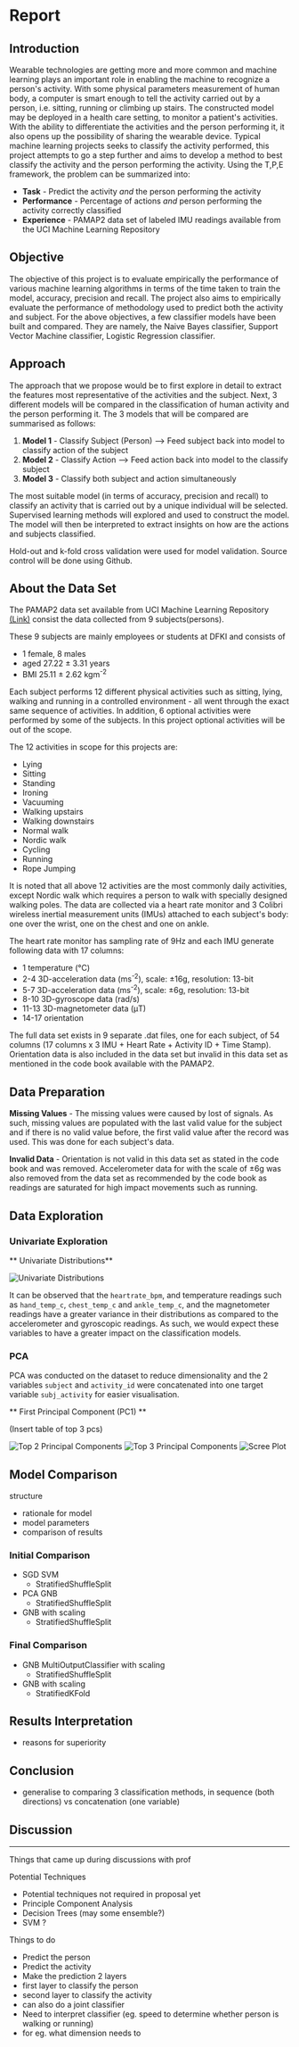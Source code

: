 # Report


## Introduction

Wearable technologies are getting more and more common and machine learning plays an important role in enabling the machine to recognize a person's activity. With some physical parameters measurement of human body, a computer is smart enough to tell the activity carried out by a person, i.e. sitting, running or climbing up stairs. The constructed model may be deployed in a health care setting, to monitor a patient's activities. With the ability to differentiate the activities and the person performing it, it also opens up the possibility of sharing the wearable device. Typical machine learning projects seeks to classify the activity performed, this project attempts to go a step further and aims to develop a method to best classify the activity and the person performing the activity. Using the T,P,E framework, the problem can be summarized into:

* **Task** - Predict the activity *and* the person performing the activity
* **Performance** - Percentage of actions *and* person performing the activity correctly classified
* **Experience** - PAMAP2 data set of labeled IMU readings available from the UCI Machine Learning Repository

## Objective

The objective of this project is to evaluate empirically the performance of various machine learning algorithms in terms of the time taken to train the model, accuracy, precision and recall. The project also aims to empirically evaluate the performance of methodology used to predict both the activity and subject. For the above objectives, a few classifier models have been built and compared. They are namely, the Naive Bayes classifier, Support Vector Machine classifier, Logistic Regression classifier.

## Approach

The approach that we propose would be to first explore in detail to extract the features most representative of the activities and the subject. Next, 3 different models will be compared in the classification of human activity and the person performing it. The 3 models that will be compared are summarised as follows:

1. **Model 1** - Classify Subject (Person) --> Feed subject back into model to classify action of the subject
2. **Model 2** - Classify Action --> Feed action back into model to the classify subject
3. **Model 3** - Classify both subject and action simultaneously

The most suitable model (in terms of accuracy, precision and recall) to classify an activity that is carried out by a unique individual will be selected. Supervised learning methods will explored and used to construct the model. The model will then be interpreted to extract insights on how are the actions and subjects classified.

Hold-out and k-fold cross validation were used for model validation. Source control will be done using Github.

## About the Data Set

The PAMAP2 data set available from UCI Machine Learning Repository [(Link)](https://archive.ics.uci.edu/ml/datasets/PAMAP2+Physical+Activity+Monitoring) consist the data collected from 9 subjects(persons).

These 9 subjects are mainly employees or students at DFKI and consists of
* 1 female, 8 males
* aged 27.22 ± 3.31 years
* BMI 25.11 ± 2.62 kgm<sup>-2</sup>

Each subject performs 12 different physical activities such as sitting, lying, walking and running in a controlled environment - all went through the exact same sequence of activities. In addition, 6 optional activities were performed by some of the subjects. In this project optional activities will be out of the scope.

The 12 activities in scope for this projects are:
* Lying
* Sitting
* Standing
* Ironing
* Vacuuming
* Walking upstairs
* Walking downstairs
* Normal walk
* Nordic walk
* Cycling
* Running
* Rope Jumping

It is noted that all above 12 activities are the most commonly daily activities, except Nordic walk which requires a person to walk with specially designed walking poles. The data are collected via a heart rate monitor and 3 Colibri wireless inertial measurement units (IMUs) attached to each subject's body: one over the wrist, one on the chest and one on ankle.

The heart rate monitor has sampling rate of 9Hz and each IMU generate following data with 17 columns:

* 1 temperature (°C)
* 2-4 3D-acceleration data (ms<sup>-2</sup>), scale: ±16g, resolution: 13-bit
* 5-7 3D-acceleration data (ms<sup>-2</sup>), scale: ±6g, resolution: 13-bit
* 8-10 3D-gyroscope data (rad/s)
* 11-13 3D-magnetometer data (μT)
* 14-17 orientation

The full data set exists in 9 separate .dat files, one for each subject, of 54 columns (17 columns x 3 IMU + Heart Rate + Activity ID + Time Stamp). Orientation data is also included in the data set but invalid in this data set as mentioned in the code book available with the PAMAP2.

## Data Preparation

**Missing Values** - The missing values were caused by lost of signals. As such, missing values are populated with the last valid value for the subject and if there is no valid value before, the first valid value after the record was used. This was done for each subject's data.

**Invalid Data** - Orientation is not valid in this data set as stated in the code book and was removed. Accelerometer data for with the scale of ±6g was also removed from the data set as recommended by the code book as readings are saturated for high impact movements such as running.

## Data Exploration

### Univariate Exploration

** Univariate Distributions**

![Univariate Distributions](../plots/var_distribution.png)

It can be observed that the `heartrate_bpm`, and temperature readings such as `hand_temp_c`, `chest_temp_c` and `ankle_temp_c`, and the magnetometer readings have a greater variance in their distributions as compared to the accelerometer and gyroscopic readings. As such, we would expect these variables to have a greater impact on the classification models.


### PCA

PCA was conducted on the dataset to reduce dimensionality and the 2 variables `subject` and `activity_id` were concatenated into one target variable `subj_activity` for easier visualisation.

** First Principal Component (PC1) **

(Insert table of top 3 pcs)

![Top 2 Principal Components](../plots/pca_2components.png)
![Top 3 Principal Components](../plots/pca_3components.png)
![Scree Plot](../plots/screeplot.png)




## Model Comparison

structure
- rationale for model
- model parameters
- comparison of results

### Initial Comparison
* SGD SVM
  * StratifiedShuffleSplit
* PCA GNB
  * StratifiedShuffleSplit
* GNB with scaling
  * StratifiedShuffleSplit

### Final Comparison
* GNB MultiOutputClassifier with scaling
  * StratifiedShuffleSplit
* GNB with scaling
  * StratifiedKFold

## Results Interpretation

- reasons for superiority

## Conclusion

- generalise to comparing 3 classification methods, in sequence (both directions) vs concatenation (one variable)

## Discussion


---

Things that came up during discussions with prof

Potential Techniques
* Potential techniques not required in proposal yet
* Principle Component Analysis
* Decision Trees (may some ensemble?)
* SVM ?

Things to do
* Predict the person
* Predict the activity
* Make the prediction 2 layers
* first layer to classify the person
* second layer to classify the activity
* can also do a joint classifier
* Need to interpret classifier (eg. speed to determine whether person is walking or running)
* for eg. what dimension needs to
